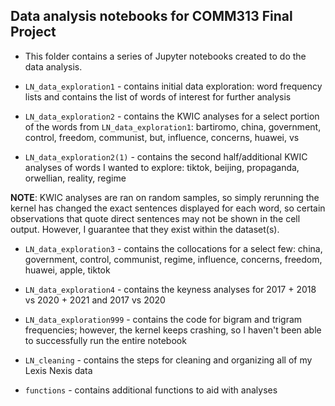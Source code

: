 ## Data analysis notebooks for COMM313 Final Project

* This folder contains a series of Jupyter notebooks created to do the data analysis.

* `LN_data_exploration1` - contains initial data exploration: word frequency lists and contains the list of words of interest for further analysis

* `LN_data_exploration2` - contains the KWIC analyses for a select portion of the words from `LN_data_exploration1`: bartiromo, china, government, control, freedom, communist, but, influence, concerns, huawei, vs

* `LN_data_exploration2(1)` - contains the second half/additional KWIC analyses of words I wanted to explore: tiktok, beijing, propaganda, orwellian, reality, regime 

**NOTE**: KWIC analyses are ran on random samples, so simply rerunning the kernel has changed the exact sentences displayed for each word, so certain observations that quote direct sentences may not be shown in the cell output. However, I guarantee that they exist within the dataset(s).

* `LN_data_exploration3` - contains the collocations for a select few: china, government, control, communist, regime, influence, concerns, freedom, huawei, apple, tiktok

* `LN_data_exploration4` - contains the keyness analyses for 2017 + 2018 vs 2020 + 2021 and 2017 vs 2020

* `LN_data_exploration999` - contains the code for bigram and trigram frequencies; however, the kernel keeps crashing, so I haven't been able to successfully run the entire notebook

* `LN_cleaning` - contains the steps for cleaning and organizing all of my Lexis Nexis data

* `functions` - contains additional functions to aid with analyses